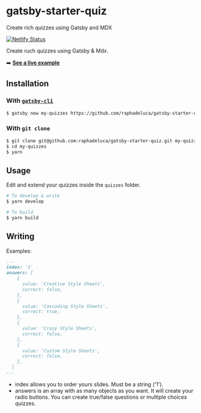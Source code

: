 # gatsby-starter-quiz

Create rich quizzes using Gatsby and MDX

[![Netlify Status](https://api.netlify.com/api/v1/badges/b6e54a57-aa24-436f-be39-f075b842f3bb/deploy-status)](https://app.netlify.com/sites/inspiring-kare-1888f6/deploys)

Create ruch quizzes using Gatsby & Mdx.

➡️ **[See a live example](https://inspiring-kare-1888f6.netlify.com/)**

## Installation

### With [`gatsby-cli`](https://www.npmjs.com/package/gatsby-cli)

```bash
$ gatsby new my-quizzes https://github.com/raphadeluca/gatsby-starter-quiz
```

### With `git clone`

```bash
$ git clone git@github.com:raphadeluca/gatsby-starter-quiz.git my-quizzes
$ cd my-quizzes
$ yarn
```

## Usage

Edit and extend your quizzes inside the `quizzes` folder.

```bash
# To develop & write
$ yarn develop

# To build
$ yarn build
```

## Writing



Examples:

```md
---
index: '1'
answers: [
    {
      value: 'Creative Style Sheets',
      correct: false,
    },
    {
      value: 'Cascading Style Sheets',
      correct: true,
    },
    {
      value: 'Crazy Style Sheets',
      correct: false,
    },
    {
      value: 'Custom Style Sheets',
      correct: false,
    },
  ]
---
```

- index allows you to order yours slides. Must be a string ('1').
- answers is an array with as many objects as you want. It will create your radio buttons. You can create true/false questions or multiple choices quizzes.
